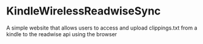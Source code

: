# KindleWirelessReadwiseSync
A simple website that allows users to access and upload clippings.txt from a kindle to the readwise api using the browser
